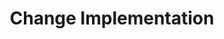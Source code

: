 ---
title: Change Implementation
layout: page.njk
description: Delivering complex transformation change projects and programmes, end-to-end.
jumbotron: |
  **Essential strategic expertise, leadership skills, and cultural sensitivity needed in complex multi-disciplinary and cross-functional contexts to implement successful change for client service and SaaS product businesses.**

  Focused on modernisation, best-practice adoption, and service, product, and platform delivery.
order: 30
pending: true
tags:
  - '#servicePromoted'
---